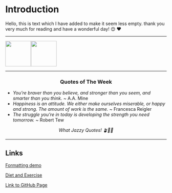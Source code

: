 # Introduction

Hello, this is text which I have added to make it seem less empty. thank you very much for reading and have a wonderful day! 😊 ❤️

---

<img src="https://i.gifer.com/origin/b3/b365dd14fa568d67c2f105c705d221cf_w200.gif" width="80" height="80" /><img src="https://i.pinimg.com/originals/8e/a6/3f/8ea63f6cbe94a78536a20c201c69a9f5.gif" width="80" height="80" />

---

<h3 style="text-align: center;">Quotes of The Week</h3>

- *You’re braver than you believe, and stronger than you seem, and smarter than you think.* ~ A.A. Mine
- *Happiness is an attitude. We either make ourselves miserable, or happy and strong. The amount of work is the same.* ~ Francesca Reigler
- *The struggle you’re in today is developing the strength you need tomorrow.* ~ Robert Tew

<p style="text-align: center; font-style: italic;">What Jazzy Quotes! 🪴🦞🎷</p>

---
## Links
[Formatting demo](/formatting/)

[Diet and Exercise](/dietandexercise/)

<a href="https://github.com/SurSerious/SurSerious.github.io" target="_blank">Link to GitHub Page</a>

